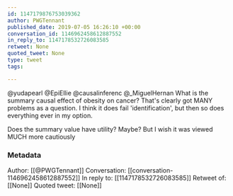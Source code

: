 ```yaml
---
id: 1147179876753039362
author: PWGTennant
published_date: 2019-07-05 16:26:10 +00:00
conversation_id: 1146962458612887552
in_reply_to: 1147178532726083585
retweet: None
quoted_tweet: None
type: tweet
tags:

---
```


@yudapearl @EpiEllie @causalinferenc @_MiguelHernan What is the summary causal effect of obesity on cancer? That's clearly got MANY problems as a question. I think it does fail 'identification', but then so does everything ever in my option.

Does the summary value have utility? Maybe? But I wish it was viewed MUCH more cautiously

### Metadata

Author: [[@PWGTennant]]
Conversation: [[conversation-1146962458612887552]]
In reply to: [[1147178532726083585]]
Retweet of: [[None]]
Quoted tweet: [[None]]
